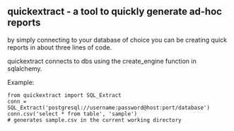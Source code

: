 ## quickextract - a tool to quickly generate ad-hoc reports

by simply connecting to your database of choice you can be creating quick reports in about three lines of code. 

quickextract connects to dbs using the create_engine function in sqlalchemy.

Example:

    from quickextract import SQL_Extract 
    conn = SQL_Extract('postgresql://username:password@host:port/database')
    conn.csv('select * from table', 'sample')
    # generates sample.csv in the current working directory

